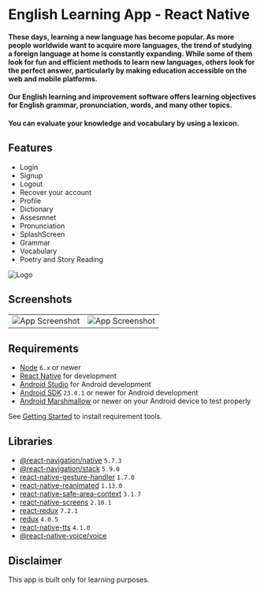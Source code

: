 # English Learning App - React Native
#### These days, learning a new language has become popular. As more people worldwide want to acquire more languages, the trend of studying a foreign language at home is constantly expanding. While some of them look for fun and efficient methods to learn new languages, others look for the perfect answer, particularly by making education accessible on the web and mobile platforms.
#### Our English learning and improvement software offers learning objectives for English grammar, pronunciation, words, and many other topics.
#### You can evaluate your knowledge and vocabulary by using a lexicon.



## Features

- Login 
- Signup
- Logout
- Recover your account
- Profile
- Dictionary
- Assesmnet
- Pronunciation
- SplashScreen
- Grammar 
- Vocabulary
- Poetry and Story Reading


![Logo](https://dev-to-uploads.s3.amazonaws.com/uploads/articles/th5xamgrr6se0x5ro4g6.png)

##  Screenshots
|  |    |
| :---- | :--- | 
|  ![App Screenshot](English-Improvement-App--React--Native/Screenshots/study.jpg)  | ![App Screenshot](https://via.placeholder.com/468x300?text=App+Screenshot+Here) |





## Requirements
- [Node](https://nodejs.org) `6.x` or newer
- [React Native](http://facebook.github.io/react-native/docs/getting-started.html) for development
- [Android Studio](https://developer.android.com/studio/index.html) for Android development
- [Android SDK](https://developer.android.com/sdk/) `23.0.1` or newer for Android development
- [Android Marshmallow](https://www.android.com/versions/marshmallow-6-0/) or newer on your Android device to test properly

See [Getting Started](https://facebook.github.io/react-native/docs/getting-started.html) to install requirement tools.

## Libraries
 - [@react-navigation/native](https://github.com/react-navigation/react-navigation) `5.7.3`
 - [@react-navigation/stack](https://github.com/react-navigation/react-navigation) `5.9.0`
 - [react-native-gesture-handler](https://github.com/software-mansion/react-native-gesture-handler) `1.7.0`
 - [react-native-reanimated](https://github.com/software-mansion/react-native-reanimated) `1.13.0`
 - [react-native-safe-area-context](https://github.com/th3rdwave/react-native-safe-area-context) `3.1.7`
 - [react-native-screens](https://github.com/software-mansion/react-native-screens) `2.10.1`
 - [react-redux](https://react-redux.js.org/) `7.2.1`
 - [redux](https://redux.js.org/) `4.0.5`
 - [react-native-tts](https://github.com/ak1394/react-native-tts) `4.1.0`
 - [@react-native-voice/voice](https://github.com/react-native-voice/voice) 
 
## Disclaimer

This app is built only for learning purposes.
 
